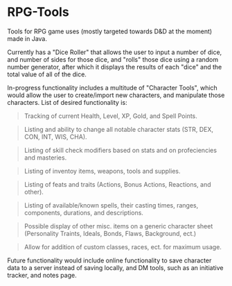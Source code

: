 # RPG-Tools
Tools for RPG game uses (mostly targeted towards D&amp;D at the moment) made in Java.

Currently has a "Dice Roller" that allows the user to input a number of dice, and number of sides for those dice, and "rolls" those dice using a random number generator, after which it displays the results of each "dice" and the total value of all of the dice.

In-progress functionality includes a multitude of "Character Tools", which would allow the user to create/import new characters, and manipulate those characters. List of desired functionality is:
>Tracking of current Health, Level, XP, Gold, and Spell Points.

>Listing and ability to change all notable character stats (STR, DEX, CON, INT, WIS, CHA).

>Listing of skill check modifiers based on stats and on profeciencies and masteries.

>Listing of inventoy items, weapons, tools and supplies.

>Listing of feats and traits (Actions, Bonus Actions, Reactions, and other).

>Listing of available/known spells, their casting times, ranges, components, durations, and descriptions.

>Possible display of other misc. items on a generic character sheet (Personality Traints, Ideals, Bonds, Flaws, Background, ect.)

>Allow for addition of custom classes, races, ect. for maximum usage.

Future functionality would include online functionality to save character data to a server instead of saving locally, and DM tools, such as an initiative tracker, and notes page.
